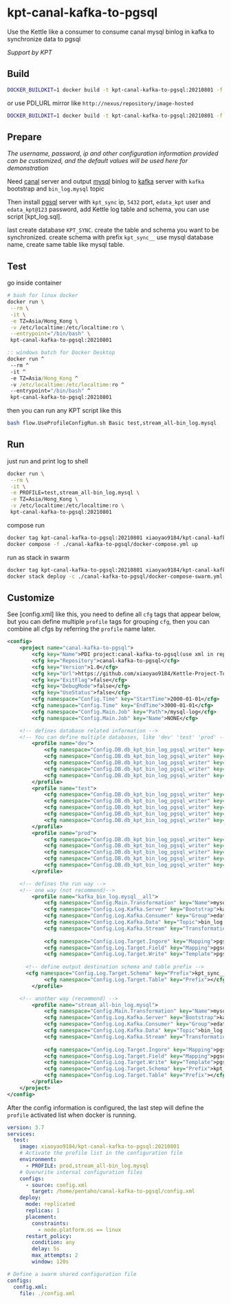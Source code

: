 # kpt-canal-kafka-to-pgsql

Use the Kettle like a consumer to consume canal mysql binlog in kafka to synchronize data to pgsql

*Support by KPT*


## Build

```sh
DOCKER_BUILDKIT=1 docker build -t kpt-canal-kafka-to-pgsql:20210801 -f ./canal-kafka-to-pgsql/Dockerfile . 
```

or use PDI_URL mirror like `http://nexus/repository/image-hosted`

```sh
DOCKER_BUILDKIT=1 docker build -t kpt-canal-kafka-to-pgsql:20210801 -f ./canal-kafka-to-pgsql/Dockerfile . --build-arg PDI_URL=http://nexus/repository/image-hosted
```


## Prepare

*The username, password, ip and other configuration information provided can be customized, and the default values ​​will be used here for demonstration*

Need [canal](https://github.com/alibaba/canal) server 
and output [mysql](https://github.com/mysql/mysql-server) binlog 
to [kafka](https://github.com/apache/kafka) server with `kafka` bootstrap 
and `bin_log.mysql` topic

Then install [pgsql](https://github.com/postgres/postgres) server 
with `kpt_sync` ip, `5432` port, `edata_kpt` user and `edata_kpt@123` password,
add Kettle log table and schema, you can use script [kpt_log.sql].

last create database `KPT_SYNC`. create the table and schema you want to be synchronized.
create schema with prefix `kpt_sync__` use mysql database name,
create same table like mysql table.


## Test

go inside container 

```sh
# bash for linux docker
docker run \
 --rm \
 -it \
 -e TZ=Asia/Hong_Kong \
 -v /etc/localtime:/etc/localtime:ro \
 --entrypoint="/bin/bash" \
 kpt-canal-kafka-to-pgsql:20210801
```
```bat
:: windows batch for Docker Desktop
docker run ^
 --rm ^
 -it ^
 -e TZ=Asia/Hong_Kong ^
 -v /etc/localtime:/etc/localtime:ro ^
 --entrypoint="/bin/bash" ^
 kpt-canal-kafka-to-pgsql:20210801
```

then you can run any KPT script like this

```sh
bash flow.UseProfileConfigRun.sh Basic test,stream_all-bin_log.mysql
```


## Run

just run and print log to shell

```sh
docker run \
 --rm \
 -it \
 -e PROFILE=test,stream_all-bin_log.mysql \
 -e TZ=Asia/Hong_Kong \
 -v /etc/localtime:/etc/localtime:ro \
 kpt-canal-kafka-to-pgsql:20210801
```

compose run

```sh
docker tag kpt-canal-kafka-to-pgsql:20210801 xiaoyao9184/kpt-canal-kafka-to-pgsql
docker compose -f ./canal-kafka-to-pgsql/docker-compose.yml up
```

run as stack in swarm

```sh
docker tag kpt-canal-kafka-to-pgsql:20210801 xiaoyao9184/kpt-canal-kafka-to-pgsql
docker stack deploy -c ./canal-kafka-to-pgsql/docker-compose-swarm.yml kpt-canal_kafka_to_pgsql
```


## Customize

See [config.xml] like this, 
you need to define all `cfg` tags that appear below,
but you can define multiple `profile` tags for grouping `cfg`,
then you can combine all cfgs by referring the `profile` name later.

```xml
<config>
	<project name="canal-kafka-to-pgsql">
		<cfg key="Name">PDI project:canal-kafka-to-pgsql(use xml in rep dir)</cfg>
		<cfg key="Repository">canal-kafka-to-pgsql</cfg>
		<cfg key="Version">1.0</cfg>
		<cfg key="Url">https://github.com/xiaoyao9184/Kettle-Project-Toolbox</cfg>
		<cfg key="ExitFlag">false</cfg>
		<cfg key="DebugMode">false</cfg>
		<cfg key="UseStatus">false</cfg>
		<cfg namespace="Config.Time" key="StartTime">2000-01-01</cfg>
		<cfg namespace="Config.Time" key="EndTime">3000-01-01</cfg>
		<cfg namespace="Config.Main.Job" key="Path">/mysql-log</cfg>
		<cfg namespace="Config.Main.Job" key="Name">NONE</cfg>

    <!-- defines database related information -->
    <!-- You can define multiple databases, like 'dev' 'test' 'prod' -->
		<profile name="dev">
			<cfg namespace="Config.DB.db_kpt_bin_log_pgsql_writer" key="database">KPT_SYNC</cfg>
			<cfg namespace="Config.DB.db_kpt_bin_log_pgsql_writer" key="server">kpt_sync</cfg>
			<cfg namespace="Config.DB.db_kpt_bin_log_pgsql_writer" key="port">5432</cfg>
			<cfg namespace="Config.DB.db_kpt_bin_log_pgsql_writer" key="username">edata_kpt</cfg>
			<cfg namespace="Config.DB.db_kpt_bin_log_pgsql_writer" key="password">edata_kpt@123</cfg>
		</profile>
		<profile name="test">
			<cfg namespace="Config.DB.db_kpt_bin_log_pgsql_writer" key="database">KPT_SYNC</cfg>
			<cfg namespace="Config.DB.db_kpt_bin_log_pgsql_writer" key="server">kpt_sync</cfg>
			<cfg namespace="Config.DB.db_kpt_bin_log_pgsql_writer" key="port">5432</cfg>
			<cfg namespace="Config.DB.db_kpt_bin_log_pgsql_writer" key="username">edata_kpt</cfg>
			<cfg namespace="Config.DB.db_kpt_bin_log_pgsql_writer" key="password">edata_kpt@123</cfg>
		</profile>
		<profile name="prod">
			<cfg namespace="Config.DB.db_kpt_bin_log_pgsql_writer" key="database">KPT_SYNC</cfg>
			<cfg namespace="Config.DB.db_kpt_bin_log_pgsql_writer" key="server">kpt_sync</cfg>
			<cfg namespace="Config.DB.db_kpt_bin_log_pgsql_writer" key="port">5432</cfg>
			<cfg namespace="Config.DB.db_kpt_bin_log_pgsql_writer" key="username">edata_kpt</cfg>
			<cfg namespace="Config.DB.db_kpt_bin_log_pgsql_writer" key="password">edata_kpt@123</cfg>
		</profile>

    <!-- defines the run way -->
    <!-- one way (not recommend)-->
		<profile name="kafka_bin_log.mysql__all">
			<cfg namespace="Config.Main.Transformation" key="Name">mysql_log_from_canal_kafka_to_each_table</cfg>
			<cfg namespace="Config.Log.Kafka.Server" key="Bootstrap">kafka</cfg>
			<cfg namespace="Config.Log.Kafka.Consumer" key="Group">edata-kpt-20210801-mysql_log_from_canal_kafka_to_each_table</cfg>
			<cfg namespace="Config.Log.Kafka.Data" key="Topic">bin_log.mysql</cfg>
			<cfg namespace="Config.Log.Kafka.Stream" key="Transformation">stream_log_sort_by_db_table</cfg>
			
			<cfg namespace="Config.Log.Target.Ingore" key="Mapping">pgsql_table_exists.mapping</cfg>
			<cfg namespace="Config.Log.Target.Field" key="Mapping">pgsql_column_case.mapping</cfg>
			<cfg namespace="Config.Log.Target.Write" key="Template">pgsql_table_log_write.template</cfg>
			
      <!-- define output destination schema and table prefix -->
      <cfg namespace="Config.Log.Target.Schema" key="Prefix">kpt_sync__</cfg>
			<cfg namespace="Config.Log.Target.Table" key="Prefix"></cfg>
		</profile>

    <!-- another way (recommend) -->
		<profile name="stream_all-bin_log.mysql">
			<cfg namespace="Config.Main.Transformation" key="Name">mysql_log_from_canal_kafka</cfg>
			<cfg namespace="Config.Log.Kafka.Server" key="Bootstrap">kafka</cfg>
			<cfg namespace="Config.Log.Kafka.Consumer" key="Group">edata-kpt-20210801-mysql_log_from_canal_kafka</cfg>
			<cfg namespace="Config.Log.Kafka.Data" key="Topic">bin_log.mysql</cfg>
			<cfg namespace="Config.Log.Kafka.Stream" key="Transformation">stream_log_to_each_table</cfg>
			
			<cfg namespace="Config.Log.Target.Ingore" key="Mapping">pgsql_table_exists.mapping</cfg>
			<cfg namespace="Config.Log.Target.Field" key="Mapping">pgsql_column_case.mapping</cfg>
			<cfg namespace="Config.Log.Target.Write" key="Template">pgsql_table_log_write.template</cfg>
			<cfg namespace="Config.Log.Target.Schema" key="Prefix">kpt_sync__</cfg>
			<cfg namespace="Config.Log.Target.Table" key="Prefix"></cfg>
		</profile>
	</project>
</config>
```

After the config information is configured, 
the last step will define the `profile` activated list when docker is running.

```yml
version: 3.7
services:
  test:
    image: xiaoyao9184/kpt-canal-kafka-to-pgsql:20210801
    # Activate the profile list in the configuration file
    environment:
      - PROFILE: prod,stream_all-bin_log.mysql
    # Overwrite internal configuration files
    configs:
      - source: config.xml
        target: /home/pentaho/canal-kafka-to-pgsql/config.xml
    deploy:
      mode: replicated
      replicas: 1
      placement:
        constraints:
          - node.platform.os == linux
      restart_policy:
        condition: any
        delay: 5s
        max_attempts: 2
        window: 120s

# Define a swarm shared configuration file
configs:
  config.xml:
    file: ./config.xml
```